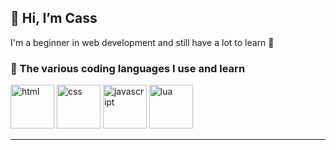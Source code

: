 ## 👋 Hi, I’m Cass
I'm a beginner in web development and still have a lot to learn 🌱
<br>
<detail>
### 📖 The various coding languages I use and learn
<picture>
  <img alt="html" src="https://cdn.jsdelivr.net/gh/devicons/devicon/icons/html5/html5-plain.svg" height=70 width=70>
</picture>
<picture>
  <img alt="css" src="https://cdn.jsdelivr.net/gh/devicons/devicon/icons/css3/css3-plain.svg" height=70 width=70>
</picture>
<picture>
  <img alt="javascript" src="https://cdn.jsdelivr.net/gh/devicons/devicon/icons/javascript/javascript-plain.svg" height=70 width=70>
</picture>
<picture>
  <img alt="lua" src="https://cdn.jsdelivr.net/gh/devicons/devicon/icons/lua/lua-plain-wordmark.svg" height=70 width=70>
</picture>
</detail>
<hr/>


<!---
casl0x/casl0x is a ✨ special ✨ repository because its `README.md` (this file) appears on your GitHub profile.
You can click the Preview link to take a look at your changes.
--->
